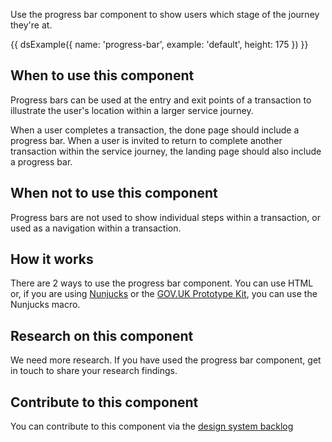 Use the progress bar component to show users which stage of the journey they're at.

{{ dsExample({
  name: 'progress-bar',
  example: 'default',
  height: 175
}) }}

## When to use this component

Progress bars can be used at the entry and exit points of a transaction to illustrate the user's location within a larger service journey.

When a user completes a transaction, the done page should include a progress bar. When a user is invited to return to complete another transaction within the service journey, the landing page should also include a progress bar.

## When not to use this component

Progress bars are not used to show individual steps within a transaction, or used as a navigation within a transaction.

## How it works

There are 2 ways to use the progress bar component. You can use HTML or, if you are using [Nunjucks](https://mozilla.github.io/nunjucks/) or the [GOV.UK Prototype Kit](https://govuk-prototype-kit.herokuapp.com/), you can use the Nunjucks macro.

## Research on this component

We need more research. If you have used the progress bar component, get in touch to share your research findings.

## Contribute to this component

You can contribute to this component via the [design system backlog](https://github.com/skillsfundingagency/das-design-system-backlog/)
